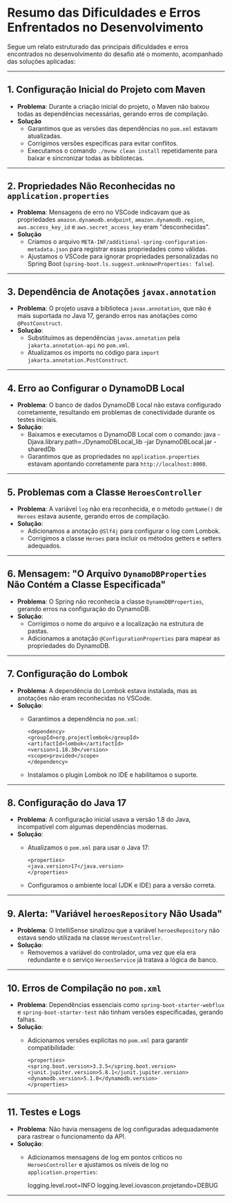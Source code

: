 # **Resumo das Dificuldades e Erros Enfrentados no Desenvolvimento**

Segue um relato estruturado das principais dificuldades e erros encontrados no desenvolvimento do desafio até o momento, acompanhado das soluções aplicadas:

---

## **1. Configuração Inicial do Projeto com Maven**

- **Problema**: Durante a criação inicial do projeto, o Maven não baixou todas as dependências necessárias, gerando erros de compilação.
- **Solução**
  - Garantimos que as versões das dependências no `pom.xml` estavam atualizadas.
  - Corrigimos versões específicas para evitar conflitos.
  - Executamos o comando `./mvnw clean install` repetidamente para baixar e sincronizar todas as bibliotecas.

---

## **2. Propriedades Não Reconhecidas no `application.properties`**

- **Problema**: Mensagens de erro no VSCode indicavam que as propriedades `amazon.dynamodb.endpoint`, `amazon.dynamodb.region`, `aws.access_key_id` e `aws.secret_access_key` eram "desconhecidas".
- **Solução**
  - Criamos o arquivo `META-INF/additional-spring-configuration-metadata.json` para registrar essas propriedades como válidas.
  - Ajustamos o VSCode para ignorar propriedades personalizadas no Spring Boot (`spring-boot.ls.suggest.unknownProperties: false`).

---

## **3. Dependência de Anotações `javax.annotation`**

- **Problema**: O projeto usava a biblioteca `javax.annotation`, que não é mais suportada no Java 17, gerando erros nas anotações como `@PostConstruct`.
- **Solução**:
  - Substituímos as dependências `javax.annotation` pela `jakarta.annotation-api` no `pom.xml`.
  - Atualizamos os imports no código para `import jakarta.annotation.PostConstruct`.

---

## **4. Erro ao Configurar o DynamoDB Local**

- **Problema**: O banco de dados DynamoDB Local não estava configurado corretamente, resultando em problemas de conectividade durante os testes iniciais.
- **Solução**:
  - Baixamos e executamos o DynamoDB Local com o comando:
    java -Djava.library.path=./DynamoDBLocal_lib -jar DynamoDBLocal.jar -sharedDb
  - Garantimos que as propriedades no `application.properties` estavam apontando corretamente para `http://localhost:8000`.

---

## **5. Problemas com a Classe `HeroesController`**

- **Problema**: A variável `log` não era reconhecida, e o método `getName()` de `Heroes` estava ausente, gerando erros de compilação.
- **Solução**:
  - Adicionamos a anotação `@Slf4j` para configurar o log com Lombok.
  - Corrigimos a classe `Heroes` para incluir os métodos getters e setters adequados.

---

## **6. Mensagem: "O Arquivo `DynamoDBProperties` Não Contém a Classe Especificada"**

- **Problema**: O Spring não reconhecia a classe `DynamoDBProperties`, gerando erros na configuração do DynamoDB.
- **Solução**:
  - Corrigimos o nome do arquivo e a localização na estrutura de pastas.
  - Adicionamos a anotação `@ConfigurationProperties` para mapear as propriedades do DynamoDB.

---

## **7. Configuração do Lombok**

- **Problema**: A dependência do Lombok estava instalada, mas as anotações não eram reconhecidas no VSCode.
- **Solução**:
  - Garantimos a dependência no `pom.xml`:

        <dependency>
        <groupId>org.projectlombok</groupId>
        <artifactId>lombok</artifactId>
        <version>1.18.30</version>
        <scope>provided</scope>
        </dependency>

  - Instalamos o plugin Lombok no IDE e habilitamos o suporte.

---

## **8. Configuração do Java 17**

- **Problema**: A configuração inicial usava a versão 1.8 do Java, incompatível com algumas dependências modernas.
- **Solução**:
  - Atualizamos o `pom.xml` para usar o Java 17:

        <properties>
        <java.version>17</java.version>
        </properties>
  - Configuramos o ambiente local (JDK e IDE) para a versão correta.

---

## **9. Alerta: "Variável `heroesRepository` Não Usada"**

- **Problema**: O IntelliSense sinalizou que a variável `heroesRepository` não estava sendo utilizada na classe `HeroesController`.
- **Solução**:
  - Removemos a variável do controlador, uma vez que ela era redundante e o serviço `HeroesService` já tratava a lógica de banco.

---

## **10. Erros de Compilação no `pom.xml`**

- **Problema**: Dependências essenciais como `spring-boot-starter-webflux` e `spring-boot-starter-test` não tinham versões especificadas, gerando falhas.
- **Solução**:
  - Adicionamos versões explícitas no `pom.xml` para garantir compatibilidade:

        <properties>
        <spring.boot.version>3.3.5</spring.boot.version>
        <junit.jupiter.version>5.8.1</junit.jupiter.version>
        <dynamodb.version>5.1.0</dynamodb.version>
        </properties>

---

## **11. Testes e Logs**

- **Problema**: Não havia mensagens de log configuradas adequadamente para rastrear o funcionamento da API.
- **Solução**:
  - Adicionamos mensagens de log em pontos críticos no `HeroesController` e ajustamos os níveis de log no `application.properties`:

    logging.level.root=INFO
    logging.level.iovascon.projetando=DEBUG

---
